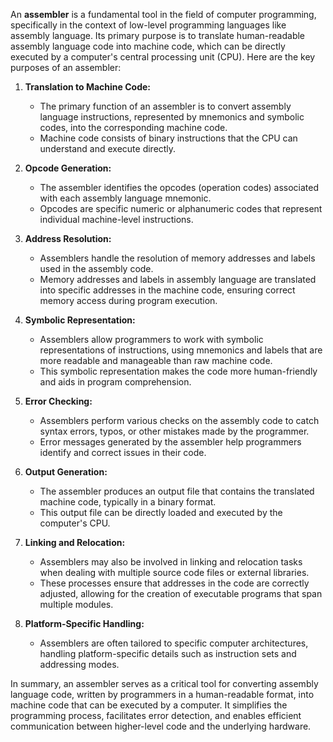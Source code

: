 An **assembler** is a fundamental tool in the field of computer programming, specifically in the context of low-level programming languages like assembly language. Its primary purpose is to translate human-readable assembly language code into machine code, which can be directly executed by a computer's central processing unit (CPU). Here are the key purposes of an assembler:

1. **Translation to Machine Code:**
   - The primary function of an assembler is to convert assembly language instructions, represented by mnemonics and symbolic codes, into the corresponding machine code.
   - Machine code consists of binary instructions that the CPU can understand and execute directly.

2. **Opcode Generation:**
   - The assembler identifies the opcodes (operation codes) associated with each assembly language mnemonic.
   - Opcodes are specific numeric or alphanumeric codes that represent individual machine-level instructions.

3. **Address Resolution:**
   - Assemblers handle the resolution of memory addresses and labels used in the assembly code.
   - Memory addresses and labels in assembly language are translated into specific addresses in the machine code, ensuring correct memory access during program execution.

4. **Symbolic Representation:**
   - Assemblers allow programmers to work with symbolic representations of instructions, using mnemonics and labels that are more readable and manageable than raw machine code.
   - This symbolic representation makes the code more human-friendly and aids in program comprehension.

5. **Error Checking:**
   - Assemblers perform various checks on the assembly code to catch syntax errors, typos, or other mistakes made by the programmer.
   - Error messages generated by the assembler help programmers identify and correct issues in their code.

6. **Output Generation:**
   - The assembler produces an output file that contains the translated machine code, typically in a binary format.
   - This output file can be directly loaded and executed by the computer's CPU.

7. **Linking and Relocation:**
   - Assemblers may also be involved in linking and relocation tasks when dealing with multiple source code files or external libraries.
   - These processes ensure that addresses in the code are correctly adjusted, allowing for the creation of executable programs that span multiple modules.

8. **Platform-Specific Handling:**
   - Assemblers are often tailored to specific computer architectures, handling platform-specific details such as instruction sets and addressing modes.

In summary, an assembler serves as a critical tool for converting assembly language code, written by programmers in a human-readable format, into machine code that can be executed by a computer. It simplifies the programming process, facilitates error detection, and enables efficient communication between higher-level code and the underlying hardware.
